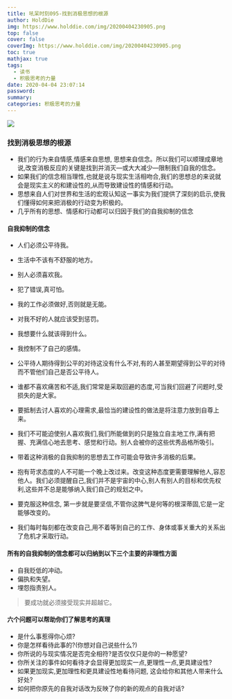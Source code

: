 ```yaml
---
title: 吼呆时刻095-找到消极思想的根源
author: HoldDie
img: https://www.holddie.com/img/20200404230905.png
top: false
cover: false
coverImg: https://www.holddie.com/img/20200404230905.png
toc: true
mathjax: true
tags:
  - 读书
  - 积极思考的力量
date: 2020-04-04 23:07:14
password:
summary:
categories: 积极思考的力量
---
```


![](https://www.holddie.com/img/20200404230905.png)

### 找到消极思想的根源

- 我们的行为来自情感,情感来自思想, 思想来自信念。所以我们可以顺理成章地说,改变消极反应的关键是找到并消灭—或大大减少—限制我们自我的信念。
- 如果我们的信念相当理性,也就是说与现实生活相吻合,我们的思想总的来说就会是现实主义的和建设性的,从而导致建设性的情感和行动。
- 思想来自人们对世界和生活的宏观认知这一事实为我们提供了深刻的启示,使我们懂得如何来把消极的行动变为积极的。
- 几乎所有的思想、情感和行动都可以归因于我们的自我抑制的信念



#### 自我抑制的信念

- 人们必须公平待我。
- 生活中不该有不舒服的地方。
- 别人必须喜欢我。
- 犯了错误,真可怕。
- 我的工作必须做好,否则就是无能。
- 对我不好的人就应该受到惩罚。
- 我想要什么就该得到什么。
- 我控制不了自己的感情。



- 公平待人期待得到公平的对待这没有什么不对,有的人甚至期望得到公平的对待而不管他们自己是否公平待人。
- 谁都不喜欢痛苦和不适,我们常常是采取回避的态度,可当我们回避了问题时,受损失的是大家。
- 要抵制去讨人喜欢的心理需求,最恰当的建设性的做法是将注意力放到自尊上来。
- 我们不可能迫使别人喜欢我们,我们所能做到的只是独立自主地工作,满有把握、充满信心地去思考、感觉和行动。别人会被你的这些优秀品格所吸引。
- 带着这种消极的自我抑制的思想去工作可能会导致许多消极的后果。
- 抱有苛求态度的人不可能一个晚上改过来。改变这种态度更需要理解他人,容忍他人。我们必须提醒自己,我们并不是宇宙的中心,别人有别人的目标和优先权利,这些并不总是能够纳入我们自己的规划之中。
- 要克服这种信念, 第一步就是要坚信,不管你这脾气是何等的根深蒂固,它是一定能够改变的。
- 我们每时每刻都在改变自己,用不着等到自己的工作、身体或事关重大的关系出了危机才采取行动。



#### 所有的自我抑制的信念都可以归纳到以下三个主要的非理性方面

- 自我贬低的冲动。
- 偏执和失望。
- 埋怨指责别人。



> 要成功就必须接受现实并超越它。



#### 六个问题可以帮助你们了解思考的真理

- 是什么事惹得你心烦?
- 你是怎样看待此事的?(你想对自己说些什么?)
- 你所说的与现实情况是否完全相符?是否仅仅只是你的一种愿望?
- 你所关注的事件如何看待才会显得更加现实一点,更理性一点,更具建设性?
- 如果更加现实,更加理性和更具建设性地看待问题, 这会给你和其他人带来什么好处?
- 如何把你原先的自我对话改为反映了你的新的观点的自我对话?